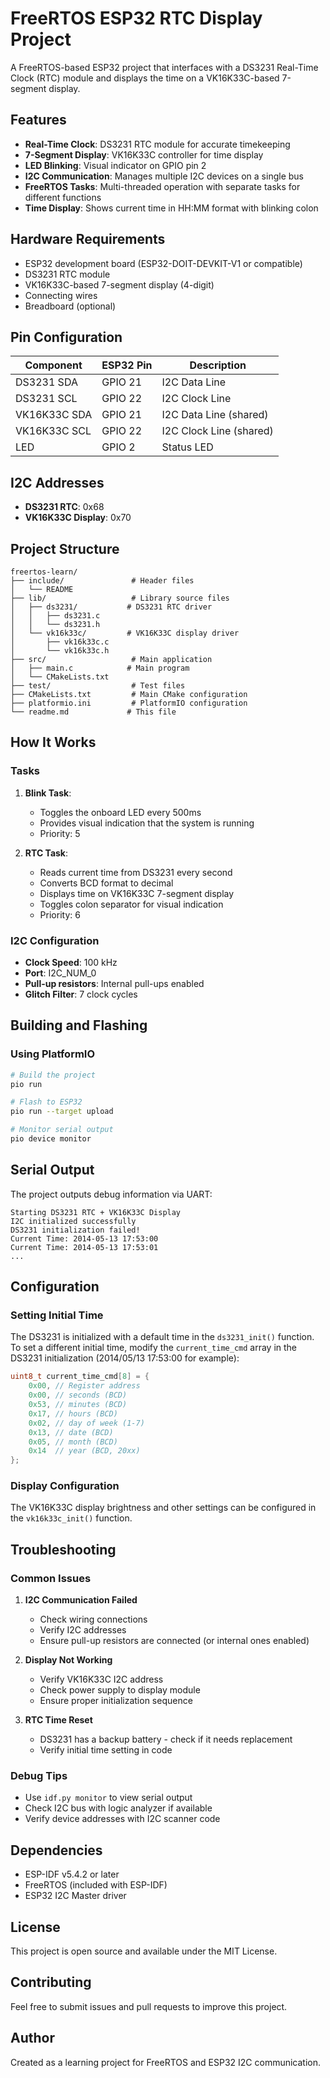 # FreeRTOS ESP32 RTC Display Project

A FreeRTOS-based ESP32 project that interfaces with a DS3231 Real-Time Clock (RTC) module and displays the time on a VK16K33C-based 7-segment display.

## Features

- **Real-Time Clock**: DS3231 RTC module for accurate timekeeping
- **7-Segment Display**: VK16K33C controller for time display
- **LED Blinking**: Visual indicator on GPIO pin 2
- **I2C Communication**: Manages multiple I2C devices on a single bus
- **FreeRTOS Tasks**: Multi-threaded operation with separate tasks for different functions
- **Time Display**: Shows current time in HH:MM format with blinking colon

## Hardware Requirements

- ESP32 development board (ESP32-DOIT-DEVKIT-V1 or compatible)
- DS3231 RTC module
- VK16K33C-based 7-segment display (4-digit)
- Connecting wires
- Breadboard (optional)

## Pin Configuration

| Component | ESP32 Pin | Description |
|-----------|-----------|-------------|
| DS3231 SDA | GPIO 21 | I2C Data Line |
| DS3231 SCL | GPIO 22 | I2C Clock Line |
| VK16K33C SDA | GPIO 21 | I2C Data Line (shared) |
| VK16K33C SCL | GPIO 22 | I2C Clock Line (shared) |
| LED | GPIO 2 | Status LED |

## I2C Addresses

- **DS3231 RTC**: 0x68
- **VK16K33C Display**: 0x70

## Project Structure

```
freertos-learn/
├── include/               # Header files
│   └── README
├── lib/                   # Library source files
│   ├── ds3231/           # DS3231 RTC driver
│   │   ├── ds3231.c
│   │   └── ds3231.h
│   └── vk16k33c/         # VK16K33C display driver
│       ├── vk16k33c.c
│       └── vk16k33c.h
├── src/                   # Main application
│   ├── main.c            # Main program
│   └── CMakeLists.txt
├── test/                  # Test files
├── CMakeLists.txt         # Main CMake configuration
├── platformio.ini         # PlatformIO configuration
└── readme.md             # This file
```

## How It Works

### Tasks

1. **Blink Task**: 
   - Toggles the onboard LED every 500ms
   - Provides visual indication that the system is running
   - Priority: 5

2. **RTC Task**:
   - Reads current time from DS3231 every second
   - Converts BCD format to decimal
   - Displays time on VK16K33C 7-segment display
   - Toggles colon separator for visual indication
   - Priority: 6

### I2C Configuration

- **Clock Speed**: 100 kHz
- **Port**: I2C_NUM_0
- **Pull-up resistors**: Internal pull-ups enabled
- **Glitch Filter**: 7 clock cycles

## Building and Flashing

### Using PlatformIO

```bash
# Build the project
pio run

# Flash to ESP32
pio run --target upload

# Monitor serial output
pio device monitor
```

## Serial Output

The project outputs debug information via UART:

```
Starting DS3231 RTC + VK16K33C Display
I2C initialized successfully
DS3231 initialization failed!
Current Time: 2014-05-13 17:53:00
Current Time: 2014-05-13 17:53:01
...
```

## Configuration

### Setting Initial Time

The DS3231 is initialized with a default time in the `ds3231_init()` function. To set a different initial time, modify the `current_time_cmd` array in the DS3231 initialization (2014/05/13 17:53:00 for example):

```c
uint8_t current_time_cmd[8] = {
    0x00, // Register address
    0x00, // seconds (BCD)
    0x53, // minutes (BCD)
    0x17, // hours (BCD)
    0x02, // day of week (1-7)
    0x13, // date (BCD)
    0x05, // month (BCD)
    0x14  // year (BCD, 20xx)
};
```

### Display Configuration

The VK16K33C display brightness and other settings can be configured in the `vk16k33c_init()` function.

## Troubleshooting

### Common Issues

1. **I2C Communication Failed**
   - Check wiring connections
   - Verify I2C addresses
   - Ensure pull-up resistors are connected (or internal ones enabled)

2. **Display Not Working**
   - Verify VK16K33C I2C address
   - Check power supply to display module
   - Ensure proper initialization sequence

3. **RTC Time Reset**
   - DS3231 has a backup battery - check if it needs replacement
   - Verify initial time setting in code

### Debug Tips

- Use `idf.py monitor` to view serial output
- Check I2C bus with logic analyzer if available
- Verify device addresses with I2C scanner code

## Dependencies

- ESP-IDF v5.4.2 or later
- FreeRTOS (included with ESP-IDF)
- ESP32 I2C Master driver

## License

This project is open source and available under the MIT License.

## Contributing

Feel free to submit issues and pull requests to improve this project.

## Author

Created as a learning project for FreeRTOS and ESP32 I2C communication.
